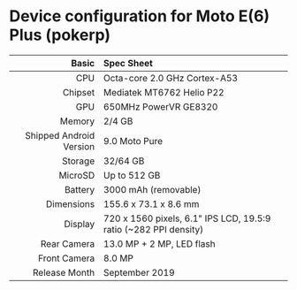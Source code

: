 Device configuration for Moto E(6) Plus (pokerp)
================================================================
 
Basic   | Spec Sheet
-------:|:-------------------------
CPU     | Octa-core 2.0 GHz Cortex-A53
Chipset | Mediatek MT6762 Helio P22
GPU     | 650MHz PowerVR GE8320
Memory  | 2/4 GB
Shipped Android Version | 9.0 Moto Pure
Storage | 32/64 GB
MicroSD | Up to 512 GB
Battery | 3000 mAh (removable)
Dimensions | 155.6 x 73.1 x 8.6 mm
Display | 720 x 1560 pixels, 6.1" IPS LCD, 19.5:9 ratio (~282 PPI density)
Rear Camera  | 13.0 MP + 2 MP, LED flash
Front Camera | 8.0 MP
Release Month | September 2019
 
